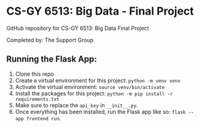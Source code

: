 # CS-GY 6513: Big Data - Final Project
GitHub repository for CS-GY 6513: Big Data Final Project

Completed by: The Support Group

## Running the Flask App:

1. Clone this repo
2. Create a virtual environment for this project: `python -m venv venv`
3. Activate the virtual environment: `source venv/bin/activate`
4. Install the packages for this project: `python -m pip install -r requirements.txt`
5. Make sure to replace the `api_key` in `__init__.py`. 
6. Once everything has been installed, run the Flask app like so: `flask --app frontend run`.
